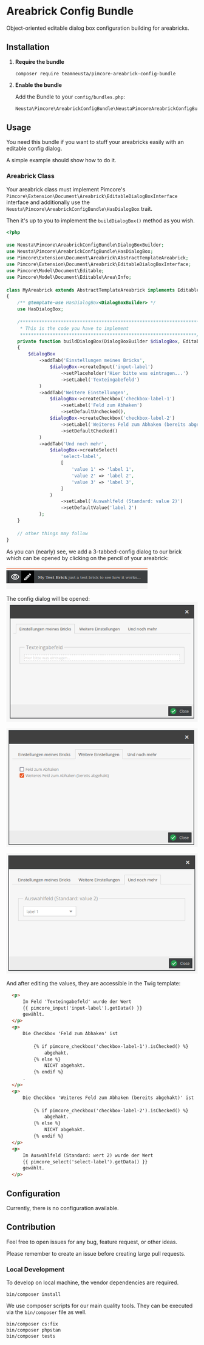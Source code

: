 # Areabrick Config Bundle

Object-oriented editable dialog box configuration building for areabricks.

## Installation

1. **Require the bundle**

   ```shell script
   composer require teamneusta/pimcore-areabrick-config-bundle
   ```

2. **Enable the bundle**

   Add the Bundle to your `config/bundles.php`:

   ```php
   Neusta\Pimcore\AreabrickConfigBundle\NeustaPimcoreAreabrickConfigBundle::class => ['all' => true],
   ```

## Usage

You need this bundle if you want to stuff your areabricks easily with an editable config dialog.

A simple example should show how to do it.

### Areabrick Class

Your areabrick class must implement Pimcore's `Pimcore\Extension\Document\Areabrick\EditableDialogBoxInterface` interface
and additionally use the `Neusta\Pimcore\AreabrickConfigBundle\HasDialogBox` trait. 

Then it's up to you to implement the `buildDialogBox()` method as you wish.

```php
<?php

use Neusta\Pimcore\AreabrickConfigBundle\DialogBoxBuilder;
use Neusta\Pimcore\AreabrickConfigBundle\HasDialogBox;
use Pimcore\Extension\Document\Areabrick\AbstractTemplateAreabrick;
use Pimcore\Extension\Document\Areabrick\EditableDialogBoxInterface;
use Pimcore\Model\Document\Editable;
use Pimcore\Model\Document\Editable\Area\Info;

class MyAreabrick extends AbstractTemplateAreabrick implements EditableDialogBoxInterface
{   
    /** @template-use HasDialogBox<DialogBoxBuilder> */
    use HasDialogBox;

    /******************************************************************
     * This is the code you have to implement
     *****************************************************************/
    private function buildDialogBox(DialogBoxBuilder $dialogBox, Editable $area, ?Info $info): void
    {
        $dialogBox
            ->addTab('Einstellungen meines Bricks',
                $dialogBox->createInput('input-label')
                    ->setPlaceholder('Hier bitte was eintragen...')
                    ->setLabel('Texteingabefeld')
            )
            ->addTab('Weitere Einstellungen',
                $dialogBox->createCheckbox('checkbox-label-1')
                    ->setLabel('Feld zum Abhaken')
                    ->setDefaultUnchecked(),
                $dialogBox->createCheckbox('checkbox-label-2')
                    ->setLabel('Weiteres Feld zum Abhaken (bereits abgehakt)')
                    ->setDefaultChecked()
            )
            ->addTab('Und noch mehr',
                $dialogBox->createSelect(
                    'select-label',
                    [
                        'value 1' => 'label 1',
                        'value 2' => 'label 2',
                        'value 3' => 'label 3',
                    ]
                )
                    ->setLabel('Auswahlfeld (Standard: value 2)')
                    ->setDefaultValue('label 2')
            );
    }
    
    // other things may follow
}
```

As you can (nearly) see, we add a 3-tabbed-config dialog to our brick which can be opened by clicking on the pencil of
your areabrick:

![pencil_config_dialog.png](docs/images/pencil_config_dialog.png)

The config dialog will be opened:
![config_dialog.png](docs/images/config_dialog.png)

![config_dialog_tab_2.png](docs/images/config_dialog_tab_2.png)

![config_dialog_tab_3.png](docs/images/config_dialog_tab_3.png)

And after editing the values, they are accessible in the Twig template:
```html
  <p>
      Im Feld 'Texteingabefeld' wurde der Wert
      {{ pimcore_input('input-label').getData() }}
      gewählt.
  </p>
  <p>
      Die Checkbox 'Feld zum Abhaken' ist
      
          {% if pimcore_checkbox('checkbox-label-1').isChecked() %}
              abgehakt.
          {% else %}
              NICHT abgehakt.
          {% endif %}
      .
  </p>
  <p>
      Die Checkbox 'Weiteres Feld zum Abhaken (bereits abgehakt)' ist
      
          {% if pimcore_checkbox('checkbox-label-2').isChecked() %}
              abgehakt.
          {% else %}
              NICHT abgehakt.
          {% endif %}
  </p>
  <p>
      Im Auswahlfeld (Standard: wert 2) wurde der Wert
      {{ pimcore_select('select-label').getData() }}
      gewählt.
  </p>
```

## Configuration

Currently, there is no configuration available.

## Contribution

Feel free to open issues for any bug, feature request, or other ideas.

Please remember to create an issue before creating large pull requests.

### Local Development

To develop on local machine, the vendor dependencies are required.

```shell
bin/composer install
```

We use composer scripts for our main quality tools. They can be executed via the `bin/composer` file as well.

```shell
bin/composer cs:fix
bin/composer phpstan
bin/composer tests
```
